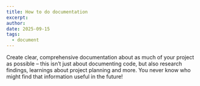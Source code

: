 ```yaml
---
title: How to do documentation
excerpt:
author:
date: 2025-09-15
tags:
  - document
---
```



Create clear, comprehensive documentation about as much of your project as possible – this isn’t just about documenting code, but also research findings, learnings about project planning and more. You never know who might find that information useful in the future!
